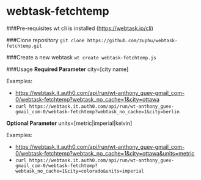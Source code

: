 # webtask-fetchtemp

###Pre-requisites
wt cli is installed (https://webtask.io/cli)

###Clone repository
`git clone https://github.com/zuphu/webtask-fetchtemp.git`

###Create a new webtask
`wt create webtask-fetchtemp.js`

###Usage
**Required Parameter**
city=[city name]

Examples:
- https://webtask.it.auth0.com/api/run/wt-anthony_guev-gmail_com-0/webtask-fetchtemp?webtask_no_cache=1&city=ottawa
- `curl https://webtask.it.auth0.com/api/run/wt-anthony_guev-gmail_com-0/webtask-fetchtemp?webtask_no_cache=1&city=berlin`

**Optional Parameter**
units=[metric|imperial|kelvin]

Examples:
- https://webtask.it.auth0.com/api/run/wt-anthony_guev-gmail_com-0/webtask-fetchtemp?webtask_no_cache=1&city=ottawa&units=metric
- `curl https://webtask.it.auth0.com/api/run/wt-anthony_guev-gmail_com-0/webtask-fetchtemp?webtask_no_cache=1&city=colorado&units=imperial`
